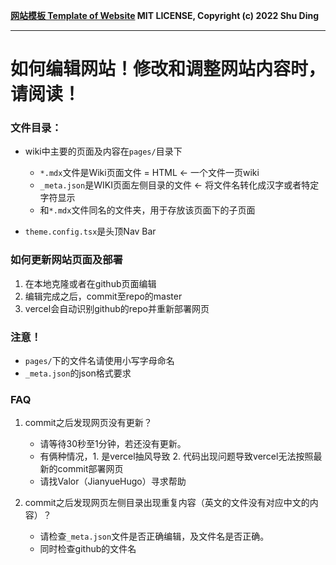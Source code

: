 **[网站模板 Template of Website](https://github.com/shuding/nextra-docs-template) MIT LICENSE, Copyright (c) 2022 Shu Ding**

---

# 如何编辑网站！修改和调整网站内容时，请阅读！

### 文件目录：
- wiki中主要的页面及内容在`pages/`目录下
    - `*.mdx`文件是Wiki页面文件 = HTML <- 一个文件一页wiki
    - `_meta.json`是WIKI页面左侧目录的文件 <- 将文件名转化成汉字或者特定字符显示
    - 和`*.mdx`文件同名的文件夹，用于存放该页面下的子页面

- `theme.config.tsx`是头顶Nav Bar

### 如何更新网站页面及部署
1. 在本地克隆或者在github页面编辑
2. 编辑完成之后，commit至repo的master
3. vercel会自动识别github的repo并重新部署网页

### 注意！
- `pages/`下的文件名请使用小写字母命名
- `_meta.json`的json格式要求

### FAQ
1. commit之后发现网页没有更新？
    - 请等待30秒至1分钟，若还没有更新。
    - 有俩种情况，1. 是vercel抽风导致 2. 代码出现问题导致vercel无法按照最新的commit部署网页 
    - 请找Valor（JianyueHugo）寻求帮助

2. commit之后发现网页左侧目录出现重复内容（英文的文件没有对应中文的内容）？
    - 请检查`_meta.json`文件是否正确编辑，及文件名是否正确。
    - 同时检查github的文件名
